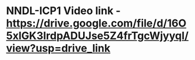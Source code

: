 # NNDL-ICP1 Video link - https://drive.google.com/file/d/16O5xlGK3IrdpADUJse5Z4frTgcWjyyqI/view?usp=drive_link

